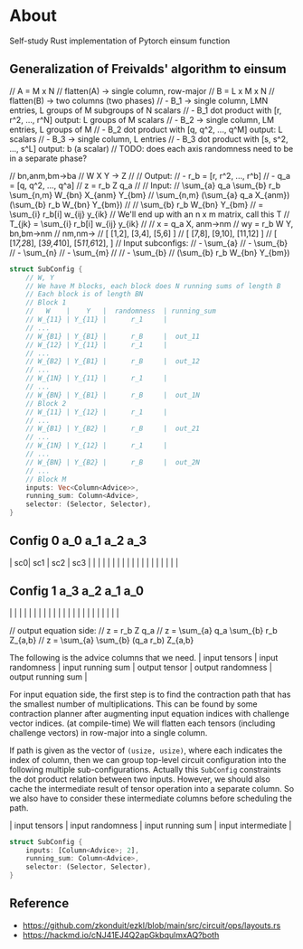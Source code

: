 # About

Self-study Rust implementation of Pytorch einsum function

## Generalization of Freivalds' algorithm to einsum

// A = M x N
// flatten(A) -> single column, row-major
// B = L x M x N
// flatten(B) -> two columns (two phases)
//  - B_1 -> single column, LMN entries, L groups of M subgroups of N scalars
//  - B_1 dot product with [r, r^2, ..., r^N] output: L groups of M scalars
//  - B_2 -> single column, LM entries, L groups of M
//  - B_2 dot product with [q, q^2, ..., q^M] output: L scalars
//  - B_3 -> single column, L entries
//  - B_3 dot product with [s, s^2, ..., s^L] output: b (a scalar)
// TODO: does each axis randomness need to be in a separate phase?

// bn,anm,bm->ba
//  W  X  Y -> Z
//
// Output:
// - r_b = [r, r^2, ..., r^b]
// - q_a = [q, q^2, ..., q^a]
// z = r_b Z q_a
//
// Input:
// \sum_{a} q_a \sum_{b} r_b \sum_{n,m} W_{bn} X_{anm} Y_{bm}
// \sum_{n,m} (\sum_{a} q_a X_{anm}) (\sum_{b} r_b W_{bn} Y_{bm})
//
// \sum_{b} r_b W_{bn} Y_{bm}
// = \sum_{i} r_b[i] w_{ij} y_{ik}
// We'll end up with an n x m matrix, call this T
// T_{jk} = \sum_{i} r_b[i] w_{ij} y_{ik}
//
// x = q_a X, anm->nm
// wy = r_b W Y, bn,bm->nm
// nm,nm->
// [
    [1,2],
    [3,4],
    [5,6]
    ]
// [
    [7,8],
    [9,10],
    [11,12]
    ]
// [
    [1*7,2*8],
    [3*9,4*10],
    [5*11,6*12],
]
// Input subconfigs:
// - \sum_{a}
// - \sum_{b}
// - \sum_{n}
// - \sum_{m}
//
// - \sum_{b}
// (\sum_{b} r_b W_{bn} Y_{bm})
```rust
struct SubConfig {
    // W, Y
    // We have M blocks, each block does N running sums of length B
    // Each block is of length BN
    // Block 1
    //   W    |    Y   |  randomness  | running_sum
    // W_{11} | Y_{11} |      r_1     |
    // ...
    // W_{B1} | Y_{B1} |      r_B     |  out_11
    // W_{12} | Y_{11} |      r_1     |
    // ...
    // W_{B2} | Y_{B1} |      r_B     |  out_12
    // ...
    // W_{1N} | Y_{11} |      r_1     |
    // ...
    // W_{BN} | Y_{B1} |      r_B     |  out_1N
    // Block 2
    // W_{11} | Y_{12} |      r_1     |
    // ...
    // W_{B1} | Y_{B2} |      r_B     |  out_21
    // ...
    // W_{1N} | Y_{12} |      r_1     |
    // ...
    // W_{BN} | Y_{B2} |      r_B     |  out_2N
    // ...
    // Block M
    inputs: Vec<Column<Advice>>,
    running_sum: Column<Advice>,
    selector: (Selector, Selector),
}
```
Config 0
 a_0   a_1   a_2   a_3
------------------------
| sc0| sc1 | sc2 | sc3 |
|    |     |     |
|    |     |
|    |     |
|    |
|    |
|    |
|    |

Config 1
 a_3   a_2   a_1   a_0
------------------------
|    |     |     |     |
|    |     |     |
|    |     |
|    |     |
|    |
|    |
|    |
|    |


// output equation side:
// z = r_b Z q_a
// z = \sum_{a} q_a \sum_{b} r_b Z_{a,b}
// z = \sum_{a} \sum_{b} (q_a r_b) Z_{a,b}

The following is the advice columns that we need.
| input tensors | input randomness | input running sum | output tensor | output randomness | output running sum |

For input equation side, the first step is to find the contraction path that has the smallest number of multiplications. This can be found by some contraction planner after augmenting input equation indices with challenge vector indices. (at compile-time)
We will flatten each tensors (including challenge vectors) in row-major into a single column.

If path is given as the vector of `(usize, usize)`, where each indicates the index of column, then we can group top-level circuit configuration into the following multiple sub-configurations. Actually this `SubConfig` constraints the dot product relation between two inputs. However, we should also cache the intermediate result of tensor operation into a separate column. So we also have to consider these intermediate columns before scheduling the path.

| input tensors | input randomness | input running sum | input intermediate |

```rust
struct SubConfig {
    inputs: [Column<Advice>; 2],
    running_sum: Column<Advice>,
    selector: (Selector, Selector),
}
```

## Reference

- https://github.com/zkonduit/ezkl/blob/main/src/circuit/ops/layouts.rs
- https://hackmd.io/cNJ41EJ4Q2apGkbqulmxAQ?both

